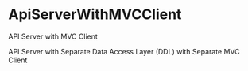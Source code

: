 # ApiServerWithMVCClient
API Server with MVC Client

API Server 
with Separate Data Access Layer (DDL)
with Separate MVC Client
